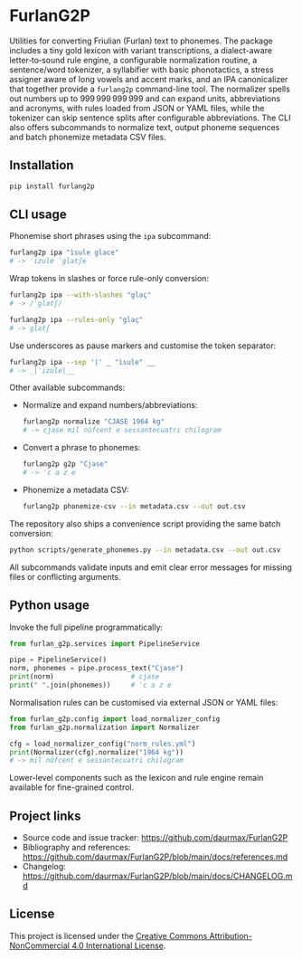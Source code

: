 # FurlanG2P

Utilities for converting Friulian (Furlan) text to phonemes. The package
includes a tiny gold lexicon with variant transcriptions, a dialect-aware
letter‑to‑sound rule engine, a configurable normalization routine, a
sentence/word tokenizer, a syllabifier with basic phonotactics, a stress
assigner aware of long vowels and accent marks, and an IPA canonicalizer that
together provide a `furlang2p` command-line tool. The normalizer
spells out numbers up to 999 999 999 999 and can expand units, abbreviations and
acronyms, with rules loaded from JSON or YAML files, while the tokenizer can
skip sentence splits after configurable abbreviations.  The CLI also offers
subcommands to normalize text, output phoneme sequences and batch phonemize
metadata CSV files.

## Installation

```bash
pip install furlang2p
```

## CLI usage

Phonemise short phrases using the `ipa` subcommand:

```bash
furlang2p ipa "ìsule glace"
# -> ˈizule ˈglatʃe
```

Wrap tokens in slashes or force rule-only conversion:

```bash
furlang2p ipa --with-slashes "glaç"
# -> /ˈglatʃ/

furlang2p ipa --rules-only "glaç"
# -> glatʃ
```

Use underscores as pause markers and customise the token separator:

```bash
furlang2p ipa --sep '|' _ "ìsule" __
# -> _|ˈizule|__
```

Other available subcommands:

- Normalize and expand numbers/abbreviations:

  ```bash
  furlang2p normalize "CJASE 1964 kg"
  # -> cjase mil nûfcent e sessantecuatri chilogram
  ```

- Convert a phrase to phonemes:

  ```bash
  furlang2p g2p "Cjase"
  # -> ˈc a z e
  ```

- Phonemize a metadata CSV:

  ```bash
  furlang2p phonemize-csv --in metadata.csv --out out.csv
  ```

The repository also ships a convenience script providing the same batch
conversion:

```bash
python scripts/generate_phonemes.py --in metadata.csv --out out.csv
```

All subcommands validate inputs and emit clear error messages for missing
files or conflicting arguments.

## Python usage

Invoke the full pipeline programmatically:

```python
from furlan_g2p.services import PipelineService

pipe = PipelineService()
norm, phonemes = pipe.process_text("Cjase")
print(norm)                   # cjase
print(" ".join(phonemes))     # ˈc a z e
```

Normalisation rules can be customised via external JSON or YAML files:

```python
from furlan_g2p.config import load_normalizer_config
from furlan_g2p.normalization import Normalizer

cfg = load_normalizer_config("norm_rules.yml")
print(Normalizer(cfg).normalize("1964 kg"))
# -> mil nûfcent e sessantecuatri chilogram
```

Lower-level components such as the lexicon and rule engine remain available for
fine-grained control.

## Project links

- Source code and issue tracker: https://github.com/daurmax/FurlanG2P
- Bibliography and references: https://github.com/daurmax/FurlanG2P/blob/main/docs/references.md
- Changelog: https://github.com/daurmax/FurlanG2P/blob/main/docs/CHANGELOG.md

## License

This project is licensed under the [Creative Commons Attribution-NonCommercial 4.0 International License](https://github.com/daurmax/FurlanG2P/blob/main/LICENSE).
